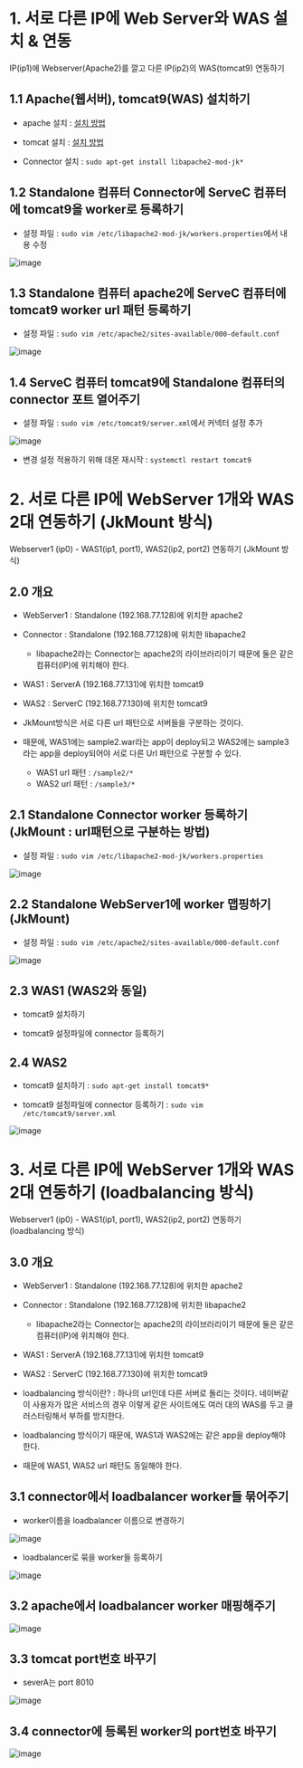 # 1. 서로 다른 IP에 Web Server와 WAS 설치 & 연동

IP(ip1)에 Webserver(Apache2)를 깔고 다른 IP(ip2)의 WAS(tomcat9) 연동하기


## 1.1 Apache(웹서버), tomcat9(WAS) 설치하기

- apache 설치 : [설치 방법](https://github.com/hennylee/kopo-03-linux/blob/main/post/2021-04-06-linux-WebServer-WAS.md#web-server-%EC%84%A4%EC%B9%98%ED%95%98%EA%B8%B0)

- tomcat 설치 : [설치 방법](https://github.com/hennylee/kopo-03-linux/blob/main/post/2021-04-06-linux-WebServer-WAS.md#was-%EC%84%A4%EC%B9%98%ED%95%98%EA%B8%B0)

- Connector 설치 : `sudo apt-get install libapache2-mod-jk*`

## 1.2 Standalone 컴퓨터 Connector에  ServeC 컴퓨터에 tomcat9을 worker로 등록하기

- 설정 파일 : `sudo vim /etc/libapache2-mod-jk/workers.properties`에서 내용 수정

![image](https://user-images.githubusercontent.com/77392444/113952687-18c0e600-9851-11eb-87d4-0308484f4528.png)


## 1.3 Standalone 컴퓨터 apache2에 ServeC 컴퓨터에 tomcat9 worker url 패턴 등록하기

- 설정 파일 : `sudo vim /etc/apache2/sites-available/000-default.conf`

![image](https://user-images.githubusercontent.com/77392444/113956336-452c3080-9858-11eb-8327-6b26ffd53f59.png)



## 1.4 ServeC 컴퓨터 tomcat9에 Standalone 컴퓨터의 connector 포트 열어주기

- 설정 파일 : `sudo vim /etc/tomcat9/server.xml`에서 커넥터 설정 추가

![image](https://user-images.githubusercontent.com/77392444/113961418-f6cf5f80-9860-11eb-856d-d03870135dbb.png)



- 변경 설정 적용하기 위해 데몬 재시작 : `systemctl restart tomcat9`



# 2. 서로 다른 IP에 WebServer 1개와 WAS 2대 연동하기 (JkMount 방식)

Webserver1 (ip0) - WAS1(ip1, port1), WAS2(ip2, port2) 연동하기 (JkMount 방식)

## 2.0 개요

- WebServer1 : Standalone (192.168.77.128)에 위치한 apache2

- Connector : Standalone (192.168.77.128)에 위치한 libapache2
  - libapache2라는 Connector는 apache2의 라이브러리이기 때문에 둘은 같은 컴퓨터(IP)에 위치해야 한다. 

- WAS1 : ServerA (192.168.77.131)에 위치한 tomcat9

- WAS2 : ServerC (192.168.77.130)에 위치한 tomcat9

- JkMount방식은 서로 다른 url 패턴으로 서버들을 구분하는 것이다. 

- 때문에, WAS1에는 sample2.war라는 app이 deploy되고 WAS2에는 sample3라는 app을 deploy되어야 서로 다른 Url 패턴으로 구분할 수 있다. 
  - WAS1 url 패턴 : `/sample2/*`
  - WAS2 url 패턴 : `/sample3/*`


## 2.1 Standalone Connector worker 등록하기 (JkMount : url패턴으로 구분하는 방법)

- 설정 파일 : `sudo vim /etc/libapache2-mod-jk/workers.properties`

![image](https://user-images.githubusercontent.com/77392444/113960725-dbb02000-985f-11eb-9801-e077fdb7ad63.png)


## 2.2 Standalone WebServer1에 worker 맵핑하기 (JkMount)

- 설정 파일 : `sudo vim /etc/apache2/sites-available/000-default.conf`

![image](https://user-images.githubusercontent.com/77392444/113959379-b7ebda80-985d-11eb-8efc-25846c47a295.png)


## 2.3 WAS1 (WAS2와 동일)

- tomcat9 설치하기

- tomcat9 설정파일에 connector 등록하기


## 2.4 WAS2

- tomcat9 설치하기 : `sudo apt-get install tomcat9*`

- tomcat9 설정파일에 connector 등록하기 : `sudo vim /etc/tomcat9/server.xml`

![image](https://user-images.githubusercontent.com/77392444/113961418-f6cf5f80-9860-11eb-856d-d03870135dbb.png)



# 3. 서로 다른 IP에 WebServer 1개와 WAS 2대 연동하기 (loadbalancing 방식)

Webserver1 (ip0) - WAS1(ip1, port1), WAS2(ip2, port2) 연동하기 (loadbalancing 방식)

## 3.0 개요

- WebServer1 : Standalone (192.168.77.128)에 위치한 apache2

- Connector : Standalone (192.168.77.128)에 위치한 libapache2
  - libapache2라는 Connector는 apache2의 라이브러리이기 때문에 둘은 같은 컴퓨터(IP)에 위치해야 한다. 

- WAS1 : ServerA (192.168.77.131)에 위치한 tomcat9

- WAS2 : ServerC (192.168.77.130)에 위치한 tomcat9

- loadbalancing 방식이란? : 하나의 url인데 다른 서버로 돌리는 것이다. 네이버같이 사용자가 많은 서비스의 경우 이렇게 같은 사이트에도 여러 대의 WAS를 두고 클러스터링해서 부하를 방지한다. 

- loadbalancing 방식이기 때문에, WAS1과 WAS2에는 같은 app을 deploy해야 한다. 

- 때문에 WAS1, WAS2 url 패턴도 동일해야 한다. 

## 3.1 connector에서 loadbalancer worker들 묶어주기

- worker이름을 loadbalancer 이름으로 변경하기

![image](https://user-images.githubusercontent.com/77392444/113966644-70b81680-986a-11eb-8cf3-909cb7b6d2cb.png)

- loadbalancer로 묶을 worker들 등록하기

![image](https://user-images.githubusercontent.com/77392444/113966708-92190280-986a-11eb-9805-33d5960ccd3b.png)



## 3.2 apache에서 loadbalancer worker 매핑해주기

![image](https://user-images.githubusercontent.com/77392444/113966757-a8bf5980-986a-11eb-8f53-eb96b1b25620.png)


## 3.3 tomcat port번호 바꾸기

- severA는 port 8010

![image](https://user-images.githubusercontent.com/77392444/113966313-d7890000-9869-11eb-8509-b108d4dc5eb7.png)


## 3.4 connector에 등록된 worker의 port번호 바꾸기

![image](https://user-images.githubusercontent.com/77392444/113966247-b32d2380-9869-11eb-962f-438b9d78b39d.png)


